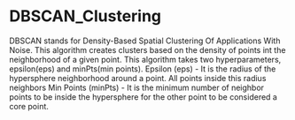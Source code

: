 # DBSCAN_Clustering
DBSCAN stands for Density-Based Spatial Clustering Of Applications With Noise. This algorithm creates clusters based on the density of points int the neighborhood of a given point.
This algorithm takes two hyperparameters, epsilon(eps) and minPts(min points). 
Epsilon (eps) - It is the radius of the hypersphere neighborhood around a point. All points inside this radius neighbors
Min Points (minPts) - It is the minimum number of neighbor points to be inside the hypersphere for the other point to be considered a core point.
